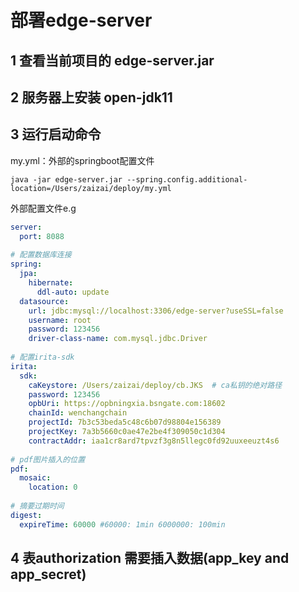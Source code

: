 # 部署edge-server

## 1 查看当前项目的 edge-server.jar

## 2 服务器上安装 open-jdk11

## 3 运行启动命令

my.yml：外部的springboot配置文件
```shell
java -jar edge-server.jar --spring.config.additional-location=/Users/zaizai/deploy/my.yml 
```

外部配置文件e.g
```yaml
server:
  port: 8088
  
# 配置数据库连接
spring:
  jpa:
    hibernate:
      ddl-auto: update
  datasource:
    url: jdbc:mysql://localhost:3306/edge-server?useSSL=false
    username: root
    password: 123456
    driver-class-name: com.mysql.jdbc.Driver
  
# 配置irita-sdk
irita:
  sdk:
    caKeystore: /Users/zaizai/deploy/cb.JKS  # ca私钥的绝对路径
    password: 123456
    opbUri: https://opbningxia.bsngate.com:18602
    chainId: wenchangchain
    projectId: 7b3c53beda5c48c6b07d98804e156389
    projectKey: 7a3b5660c0ae47e2be4f309050c1d304
    contractAddr: iaa1cr8ard7tpvzf3g8n5llegc0fd92uuxeeuzt4s6
  
# pdf图片插入的位置
pdf:
  mosaic:
    location: 0
  
# 摘要过期时间
digest:
  expireTime: 60000 #60000: 1min 6000000: 100min
```

## 4 表authorization 需要插入数据(app_key and app_secret)